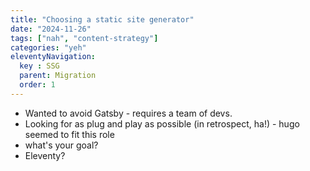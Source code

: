 ```yaml
---
title: "Choosing a static site generator"
date: "2024-11-26"
tags: ["nah", "content-strategy"]
categories: "yeh"
eleventyNavigation:
  key : SSG
  parent: Migration
  order: 1
---
```


- Wanted to avoid Gatsby - requires a team of devs.
- Looking for as plug and play as possible (in retrospect, ha!) - hugo seemed to fit this role
- what's your goal?
- Eleventy?
